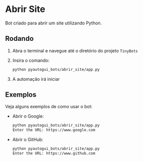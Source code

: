 # Abrir Site

Bot criado para abrir um site utilizando Python.

## Rodando

1. Abra o terminal e navegue até o diretório do projeto `TinyBots`

2. Insira o comando:

    ```bash
    python pyautogui_bots/abrir_site/app.py
    ```

3. A automação irá iniciar

## Exemplos

Veja alguns exemplos de como usar o bot:

- Abrir o Google:

    ```bash
    python pyautogui_bots/abrir_site/app.py
    Enter the URL: https://www.google.com
    ```

- Abrir o GitHub:

    ```bash
    python pyautogui_bots/abrir_site/app.py
    Enter the URL: https://www.github.com
    ```
